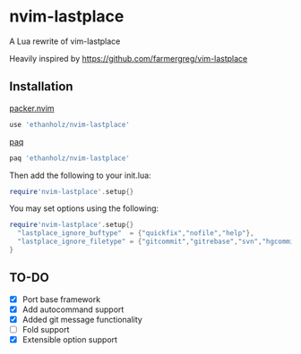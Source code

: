 # nvim-lastplace
A Lua rewrite of vim-lastplace

Heavily inspired by https://github.com/farmergreg/vim-lastplace

## Installation
[packer.nvim](https://github.com/wbthomason/packer.nvim)
```lua
use 'ethanholz/nvim-lastplace'

```
[paq](https://github.com/savq/paq-nvim)
```lua
paq 'ethanholz/nvim-lastplace'
```

Then add the following to your init.lua:
```lua
require'nvim-lastplace'.setup{}
```
You may set options using the following:
```lua
require'nvim-lastplace'.setup{}
  "lastplace_ignore_buftype"  = {"quickfix","nofile","help"},
  "lastplace_ignore_filetype" = {"gitcommit","gitrebase","svn","hgcommit"}
}
```

## TO-DO
- [x] Port base framework
- [x] Add autocommand support
- [x] Added git message functionality
- [ ] Fold support
- [x] Extensible option support
